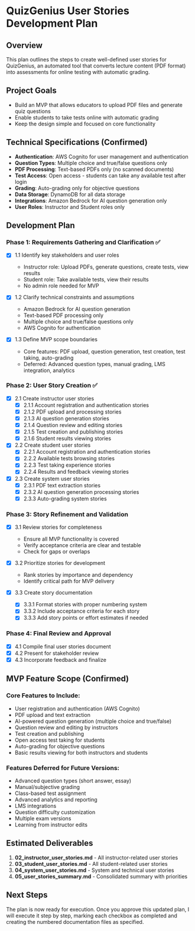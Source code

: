 # QuizGenius User Stories Development Plan

## Overview
This plan outlines the steps to create well-defined user stories for QuizGenius, an automated tool that converts lecture content (PDF format) into assessments for online testing with automatic grading.

## Project Goals
- Build an MVP that allows educators to upload PDF files and generate quiz questions
- Enable students to take tests online with automatic grading
- Keep the design simple and focused on core functionality

## Technical Specifications (Confirmed)
- **Authentication**: AWS Cognito for user management and authentication
- **Question Types**: Multiple choice and true/false questions only
- **PDF Processing**: Text-based PDFs only (no scanned documents)
- **Test Access**: Open access - students can take any available test after login
- **Grading**: Auto-grading only for objective questions
- **Data Storage**: DynamoDB for all data storage
- **Integrations**: Amazon Bedrock for AI question generation only
- **User Roles**: Instructor and Student roles only

## Development Plan

### Phase 1: Requirements Gathering and Clarification ✅
- [x] 1.1 Identify key stakeholders and user roles
  - Instructor role: Upload PDFs, generate questions, create tests, view results
  - Student role: Take available tests, view their results
  - No admin role needed for MVP

- [x] 1.2 Clarify technical constraints and assumptions
  - Amazon Bedrock for AI question generation
  - Text-based PDF processing only
  - Multiple choice and true/false questions only
  - AWS Cognito for authentication

- [x] 1.3 Define MVP scope boundaries
  - Core features: PDF upload, question generation, test creation, test taking, auto-grading
  - Deferred: Advanced question types, manual grading, LMS integration, analytics

### Phase 2: User Story Creation ✅
- [x] 2.1 Create instructor user stories
  - [x] 2.1.1 Account registration and authentication stories
  - [x] 2.1.2 PDF upload and processing stories
  - [x] 2.1.3 AI question generation stories
  - [x] 2.1.4 Question review and editing stories
  - [x] 2.1.5 Test creation and publishing stories
  - [x] 2.1.6 Student results viewing stories

- [x] 2.2 Create student user stories
  - [x] 2.2.1 Account registration and authentication stories
  - [x] 2.2.2 Available tests browsing stories
  - [x] 2.2.3 Test taking experience stories
  - [x] 2.2.4 Results and feedback viewing stories

- [x] 2.3 Create system user stories
  - [x] 2.3.1 PDF text extraction stories
  - [x] 2.3.2 AI question generation processing stories
  - [x] 2.3.3 Auto-grading system stories

### Phase 3: Story Refinement and Validation
- [x] 3.1 Review stories for completeness
  - Ensure all MVP functionality is covered
  - Verify acceptance criteria are clear and testable
  - Check for gaps or overlaps

- [x] 3.2 Prioritize stories for development
  - Rank stories by importance and dependency
  - Identify critical path for MVP delivery

- [x] 3.3 Create story documentation
  - [x] 3.3.1 Format stories with proper numbering system
  - [x] 3.3.2 Include acceptance criteria for each story
  - [x] 3.3.3 Add story points or effort estimates if needed

### Phase 4: Final Review and Approval
- [x] 4.1 Compile final user stories document
- [x] 4.2 Present for stakeholder review
- [x] 4.3 Incorporate feedback and finalize

## MVP Feature Scope (Confirmed)

### Core Features to Include:
- User registration and authentication (AWS Cognito)
- PDF upload and text extraction
- AI-powered question generation (multiple choice and true/false)
- Question review and editing by instructors
- Test creation and publishing
- Open access test taking for students
- Auto-grading for objective questions
- Basic results viewing for both instructors and students

### Features Deferred for Future Versions:
- Advanced question types (short answer, essay)
- Manual/subjective grading
- Class-based test assignment
- Advanced analytics and reporting
- LMS integrations
- Question difficulty customization
- Multiple exam versions
- Learning from instructor edits

## Estimated Deliverables
1. **02_instructor_user_stories.md** - All instructor-related user stories
2. **03_student_user_stories.md** - All student-related user stories  
3. **04_system_user_stories.md** - System and technical user stories
4. **05_user_stories_summary.md** - Consolidated summary with priorities

## Next Steps
The plan is now ready for execution. Once you approve this updated plan, I will execute it step by step, marking each checkbox as completed and creating the numbered documentation files as specified.
